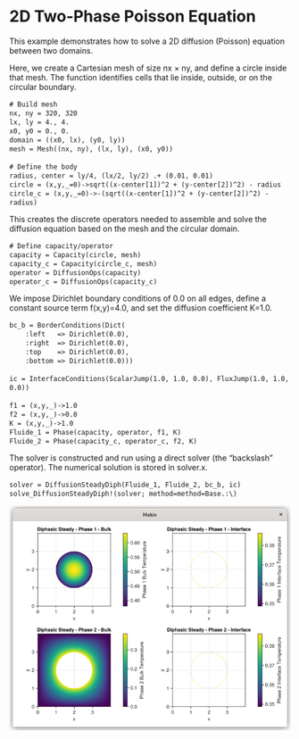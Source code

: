 # 2D Two‑Phase Poisson Equation

This example demonstrates how to solve a 2D diffusion (Poisson) equation between two domains.

Here, we create a Cartesian mesh of size nx × ny, and define a circle inside that mesh.
The function identifies cells that lie inside, outside, or on the circular boundary.
```
# Build mesh
nx, ny = 320, 320
lx, ly = 4., 4.
x0, y0 = 0., 0.
domain = ((x0, lx), (y0, ly))
mesh = Mesh((nx, ny), (lx, ly), (x0, y0))

# Define the body
radius, center = ly/4, (lx/2, ly/2) .+ (0.01, 0.01)
circle = (x,y,_=0)->sqrt((x-center[1])^2 + (y-center[2])^2) - radius
circle_c = (x,y,_=0)->-(sqrt((x-center[1])^2 + (y-center[2])^2) - radius)
```

This creates the discrete operators needed to assemble and solve the diffusion equation based on the mesh and the circular domain.

```
# Define capacity/operator
capacity = Capacity(circle, mesh)
capacity_c = Capacity(circle_c, mesh)
operator = DiffusionOps(capacity)
operator_c = DiffusionOps(capacity_c)
```

We impose Dirichlet boundary conditions of 0.0 on all edges, define a constant source term f(x,y)=4.0, and set the diffusion coefficient K=1.0.
```
bc_b = BorderConditions(Dict(
    :left   => Dirichlet(0.0),
    :right  => Dirichlet(0.0),
    :top    => Dirichlet(0.0),
    :bottom => Dirichlet(0.0)))

ic = InterfaceConditions(ScalarJump(1.0, 1.0, 0.0), FluxJump(1.0, 1.0, 0.0))

f1 = (x,y,_)->1.0
f2 = (x,y,_)->0.0
K = (x,y,_)->1.0
Fluide_1 = Phase(capacity, operator, f1, K)
Fluide_2 = Phase(capacity_c, operator_c, f2, K)
```

The solver is constructed and run using a direct solver (the “backslash” operator). The numerical solution is stored in solver.x.
```
solver = DiffusionSteadyDiph(Fluide_1, Fluide_2, bc_b, ic)
solve_DiffusionSteadyDiph!(solver; method=method=Base.:\)
```

![](assests/poisson_2D_2ph/poisson_2d_2phases_plot.png)